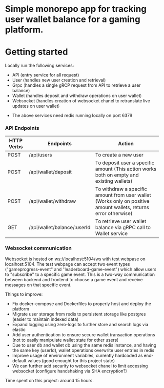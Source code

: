 # Simple monorepo app for tracking user wallet balance for a gaming platform.

# Getting started
Locally run the following services: 
- API (entry service for all request)
- User (handles new user creation and retrieval)
- Grpc (handles a single gRCP request from API to retrieve a user balance)
- Wallet (handles deposit and withdraw operations on user wallet)
- Websocket (handles creation of websocket chanel to retranslate live updates on user wallet)

* The above services need redis running locally on port 6379

### API Endpoints
| HTTP Verbs | Endpoints | Action |
| --- | --- | --- |
| POST | /api/users | To create a new user |
| POST | /api/wallet/deposit | To deposit user a specific amount (This action works both on empty and existing wallets) |
| POST | /api/wallet/withdraw | To withdraw a specific amount from user wallet (Works only on positive amount wallets, returns error otherwise) |
| GET  | /api/wallet/balance/:userId | To retrieve user wallet balance via gRPC call to Wallet service |

### Websocket communication
Websocket is hosted on  ws://localhost:5104/ws with test webpase on localhost:5104. The test webpage can accept two event types ("gameprogress-event" and "leaderboard-game-event") which allow users to "subscribe" to a specific game event. This is a two-way communication between backend and frontend to choose a game event and receive messages on that specific event.

Things to improve:
- Fix docker-compose and Dockerfiles to properly host and deploy the platform
- Migrate user storage from redis to persistent storage like postgres (easier to maintain indexed data)
- Expand logging using zero-logs to further store and search logs via elastic
- Add user authentication to ensure secure wallet transaction operations (not to easily manipulate wallet state for other users)
- Due to user db and wallet db using the same redis instance, and having the same key (userId), wallet operations overwrite user entries in redis
- Improve usage of environment variables, currently hardcoded as end-default values (good enought for this project state)
- We can further add security to websocket chanel to limit accessing websocket (configure handshaking via SHA encryption?)

Time spent on this project: around 15 hours.